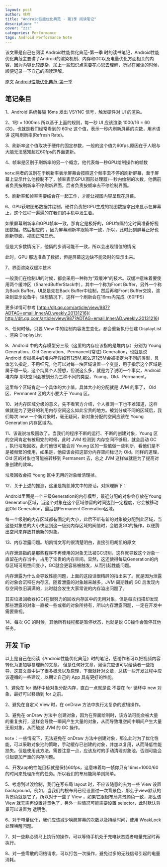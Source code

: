 ```yaml
---
layout: post
author: 咕咚
title: "Android性能优化典范 - 第1季 阅读笔记"
description: ""
cover: "zzz"
categories: Performance
tags: Android Performance Note
---
```

该文章是自己在阅读 Android性能优化典范-第一季 时的读书笔记，Android性能优化典范主要讲了Android的渲染机制、内存和GC以及电量优化方面相关的内容，因为内容比较庞杂，加上一些知识点需要花心思去理解，所以在阅读的时候，顺便记录一下自己的阅读理解。

原文 [Android性能优化典范-第一季](http://hukai.me/android-performance-patterns/)


## 笔记条目


1、Android 系统每隔 16ms 发出 VSYNC 信号，触发硬件对 UI 的渲染。

2、1秒 = 1000ms 所以基于上面的规则，每一秒 UI 应该渲染 1000/16 = 60 (次)，也就是我们经常看到的 60hz 这个值，表示一秒内刷新屏幕的次数，用术语讲 这叫刷新率(Refresh Rate)。

3、刷新率这个值取决于硬件的固定参数，一般的这个值为60fps,原因在于人眼与大脑无法感知超过60fps的界面更新。

4、帧率是区别于刷新率的另一个概念，他代表每一秒GPU绘制操作的帧数

`Note`:两者的区别在于刷新率表示屏幕会按照这个频率去不停的刷新屏幕，至于屏幕上显示什么他控制不了，帧率表示GPU(图形处理器)一秒内绘制的次数，他俩前者负责按刷新率不停刷新界面，后者负责按帧率去不停绘制界面。

5、刷新率和帧率需要结合在一起工作，才能让视图内容呈现在屏幕。

6、GPU获取图形数据并绘制，硬件负责把GPU生成的视图数据拿出来显示在屏幕上，这个过程一遍遍的在我们的手机中发生着。

如果屏幕刷新率和GPU帧率一致，那肯定是极好的，GPU每隔特定时间准备好视图数据。然后相应的
，因为屏幕刷新率跟帧率一致，所以，此时此刻屏幕正好也刷新界面，视图正常显示。

但是大多数情况下，他俩的步调可能不一致，所以会出现错位的情况

此时，GPU 那边准备了数据，但是屏幕这边缺不能及时的显示出来。

7、界面渲染双缓冲技术

一般我们在绘制UI的时候，都会采用一种称为“双缓冲”的技术。双缓冲意味着要使用两个缓冲区（SharedBufferStack中），其中一个称为Front Buffer，另外一个称为Back Buffer。UI总是先在Back Buffer中绘制，然后再和Front Buffer交换，渲染到显示设备中。理想情况下，这样一个刷新会在16ms内完成（60FPS）

更多详情可参考 [http://djt.qq.com/article/view/987?ADTAG=email.InnerAD.weekly.20131216]( http://djt.qq.com/article/view/987?ADTAG=email.InnerAD.weekly.20131216)

8、任何时候，只要 View 中的绘制内容发生变化，都会重新执行创建 DisplayList 、渲染 DisplayList

9、Android 中的内存模型分三级（这里的内存应该指的是堆内存）分别为 Young Generation、Old Generation、Permanent(常驻) Generation，也就是说 Android 虚拟机中的堆内存假如有125M,那么这125M会被指定为不同的类型，具体怎么指定，不用细究，他可以对每一块区域设置一个变量，用于指示这个区域是属于哪一级，这个纯属个人臆想，但说这么多，就是为了说明一个事实，Android 堆内存 那块空间会被划分为三种不同的类型，Young、Old、Permanent。

这里每个区域肯定一个具体的大小值，具体大小的分配就是 JVM 的事了， Old 区、Permanent 区的大小要大于 Young 区。

10、对内存区域分级的意义，先不看官方介绍，个人推测一下也不难知道，这样做就是为了更好的利用内存空间这么如此宝贵的地方。被划分成不同的区域后，我们每次 new
一个新对象时，毫无疑问，新对象分配的空间应该在 Young Generation 内存区域内。

11、该说说垃圾回收了。当我们的程序不断的运行、不断的创建对象，Young 区的空间肯定有被用完的时候，此时 JVM 检测到 内存空间不够用，就会启动 GC ，执行垃圾回收，此时他很可能会对 Young 区的一些值做一些判断，看他们是不是被频繁的使用，如果是，他应该会把这部分内存空间标记为 Old。同样的道理，Old 区的对象也可能被转移到 Permanent 去，总之 JVM 这样做就是为了提高对象创建的效率。

垃圾回收会把 Young 区中无用的对象给清理掉。

12、关于上述的推测，这里是胡凯博文中的原话，对照理解下：

Android里面是一个三级Generation的内存模型，最近分配的对象会存放在Young Generation区域，当这个对象在这个区域停留的时间达到一定程度，它会被移动到Old Generation，最后到Permanent Generation区域。

每一个级别的内存区域都有固定的大小，此后不断有新的对象被分配到此区域，当这些对象总的大小快达到这一级别内存区域的阀值时，会触发GC的操作，以便腾出空间来存放其他新的对象。

13、内存泄露问题。胡凯博文写的很清楚明白，直接引用胡凯的原文

内存泄漏指的是那些程序不再使用的对象无法被GC识别，这样就导致这个对象一直留在内存当中，占用了宝贵的内存空间。显然，这还使得每级Generation的内存区域可用空间变小，GC就会更容易被触发，从而引起性能问题。

内存泄露为什么会导致性能问题，上面的这段话很精辟的指出来了。就是因为泄露的对象会沉积在内存区，随着泄露的对象越来越多，JVM 周期性的 GC 后发现内存空间依旧满满的，此时就会发生大家常说的内存溢出问题了。

其实垃圾回收器(GC)在很努力的回收内存区中的无用对象，但是每次扫描却发现 那些泄露的对象一直被一些或者的对象所持有，所以内存泄露问题，一定在开发中需要重视。

14、每次 GC 的时候，其他所有线程都是暂停状态，也就是说 GC操作会暂停其他任务。

## 开发 Tip

以上是自己在阅读《Android性能优化典范》时的笔记，感谢作者可以把视频内容转化为更加容易理解的文章。
但是任何好文章，阅读完应该可以给读者一些指导，这篇文章中讲了很多概念以及原理，下面就针对文章，总结一些开发过程中应该遵循的一些建议，以期让自己的 App 具有更好的性能。


1、避免在 for 循环中给对象分配内存，直白一点就是说 不要在 for 循环中 new 对象，最好可以移动到 for 之前。

2、避免在自定义 View 时，在 onDraw 方法中执行太复杂的逻辑操作。

3、避免在 onDraw 方法中 创建对象，因为在界面绘制时，该方法可能会被大量的重复执行，这样会导致一瞬间产生大量的对象，从而导致堆空间中瞬间产生大量无用对象，从而触发 JVM 的 GC 操作。

`Note`：一些情况下，无法避免在 onDraw 方法中创建对象，那么此时为了优化性能，可以采取对象池的策略，手动缓存已创建的对象，并加以复用，从而降低性能损失。但是使用此方法，需要注意一点，应该及时的手动清理对象池，否则可能会引起更加严重的内存问题。

4、开发app的性能目标就是保持60fps，这意味着每一帧你只有16ms=1000/60的时间来处理所有的任务。所以我们的布局能简单则简单。

5、考虑到过渡绘制，我们在写布局 layout 时，不应该随意的去为一些 View 设置 background，例如，当我们的根布局已经设置过一次背景色，那么子view默认的背景色就是它了，所以对于一些子 View ，如果它跟根布局背景颜色一致，那么该 View 就无需再设置背景色了，另外一些情况可能需要设置 selector，此时默认背景可以设置为 透明色。

6、对于电量优化，我们应该减少唤醒屏幕的次数以及持续时间，使用 WeakLock 处理唤醒问题。

7、对一些非必须马上执行的操作，可以等待手机处于充电状态或者电量充足时再执行。

8、对一些零散的网络请求，可以打包一次操作，避免过多的无线信号引起的电量消耗。
